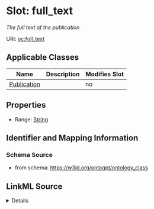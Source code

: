 

# Slot: full_text


_The full text of the publication_



URI: [oc:full_text](http://w3id.org/ontogpt/ontology-class-templatefull_text)



<!-- no inheritance hierarchy -->





## Applicable Classes

| Name | Description | Modifies Slot |
| --- | --- | --- |
| [Publication](Publication.md) |  |  no  |







## Properties

* Range: [String](String.md)





## Identifier and Mapping Information







### Schema Source


* from schema: https://w3id.org/ontogpt/ontology_class




## LinkML Source

<details>
```yaml
name: full_text
description: The full text of the publication
from_schema: https://w3id.org/ontogpt/ontology_class
rank: 1000
alias: full_text
owner: Publication
domain_of:
- Publication
range: string

```
</details>